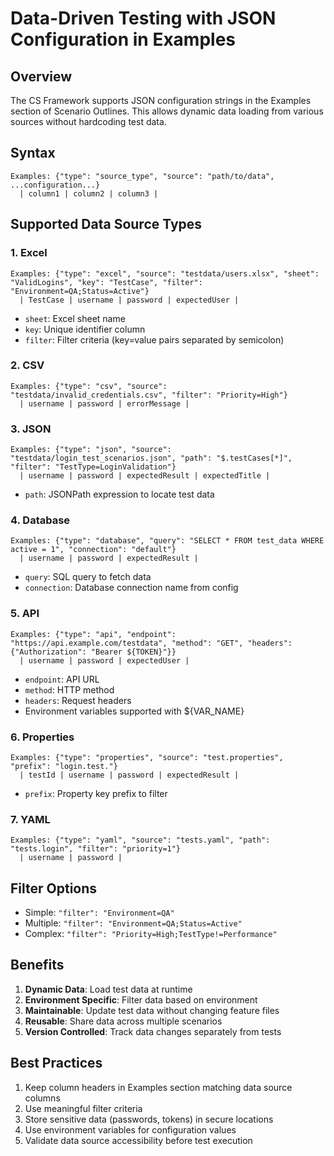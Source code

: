 # Data-Driven Testing with JSON Configuration in Examples

## Overview
The CS Framework supports JSON configuration strings in the Examples section of Scenario Outlines. This allows dynamic data loading from various sources without hardcoding test data.

## Syntax
```gherkin
Examples: {"type": "source_type", "source": "path/to/data", ...configuration...}
  | column1 | column2 | column3 |
```

## Supported Data Source Types

### 1. Excel
```gherkin
Examples: {"type": "excel", "source": "testdata/users.xlsx", "sheet": "ValidLogins", "key": "TestCase", "filter": "Environment=QA;Status=Active"}
  | TestCase | username | password | expectedUser |
```
- `sheet`: Excel sheet name
- `key`: Unique identifier column
- `filter`: Filter criteria (key=value pairs separated by semicolon)

### 2. CSV
```gherkin
Examples: {"type": "csv", "source": "testdata/invalid_credentials.csv", "filter": "Priority=High"}
  | username | password | errorMessage |
```

### 3. JSON
```gherkin
Examples: {"type": "json", "source": "testdata/login_test_scenarios.json", "path": "$.testCases[*]", "filter": "TestType=LoginValidation"}
  | username | password | expectedResult | expectedTitle |
```
- `path`: JSONPath expression to locate test data

### 4. Database
```gherkin
Examples: {"type": "database", "query": "SELECT * FROM test_data WHERE active = 1", "connection": "default"}
  | username | password | expectedResult |
```
- `query`: SQL query to fetch data
- `connection`: Database connection name from config

### 5. API
```gherkin
Examples: {"type": "api", "endpoint": "https://api.example.com/testdata", "method": "GET", "headers": {"Authorization": "Bearer ${TOKEN}"}}
  | username | password | expectedUser |
```
- `endpoint`: API URL
- `method`: HTTP method
- `headers`: Request headers
- Environment variables supported with ${VAR_NAME}

### 6. Properties
```gherkin
Examples: {"type": "properties", "source": "test.properties", "prefix": "login.test."}
  | testId | username | password | expectedResult |
```
- `prefix`: Property key prefix to filter

### 7. YAML
```gherkin
Examples: {"type": "yaml", "source": "tests.yaml", "path": "tests.login", "filter": "priority=1"}
  | username | password |
```

## Filter Options
- Simple: `"filter": "Environment=QA"`
- Multiple: `"filter": "Environment=QA;Status=Active"`
- Complex: `"filter": "Priority=High;TestType!=Performance"`

## Benefits
1. **Dynamic Data**: Load test data at runtime
2. **Environment Specific**: Filter data based on environment
3. **Maintainable**: Update test data without changing feature files
4. **Reusable**: Share data across multiple scenarios
5. **Version Controlled**: Track data changes separately from tests

## Best Practices
1. Keep column headers in Examples section matching data source columns
2. Use meaningful filter criteria
3. Store sensitive data (passwords, tokens) in secure locations
4. Use environment variables for configuration values
5. Validate data source accessibility before test execution